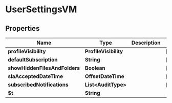 

# UserSettingsVM


## Properties

| Name | Type | Description | Notes |
|------------ | ------------- | ------------- | -------------|
|**profileVisibility** | **ProfileVisibility** |  |  [optional] |
|**defaultSubscription** | **String** |  |  [optional] |
|**showHiddenFilesAndFolders** | **Boolean** |  |  [optional] |
|**slaAcceptedDateTime** | **OffsetDateTime** |  |  [optional] |
|**subscribedNotifications** | **List&lt;AuditType&gt;** |  |  [optional] |
|**$t** | **String** |  |  |



